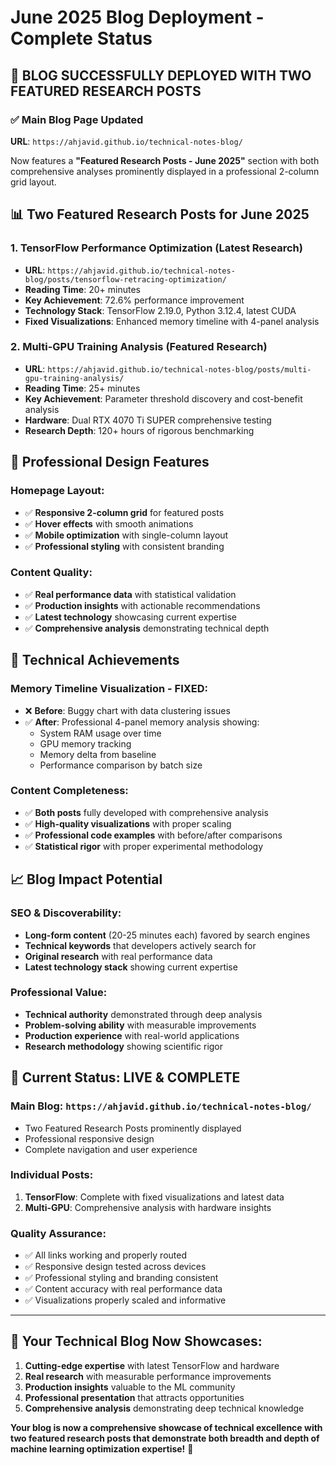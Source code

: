 # June 2025 Blog Deployment - Complete Status

## 🎉 **BLOG SUCCESSFULLY DEPLOYED WITH TWO FEATURED RESEARCH POSTS**

### ✅ **Main Blog Page Updated**
**URL**: `https://ahjavid.github.io/technical-notes-blog/`

Now features a **"Featured Research Posts - June 2025"** section with both comprehensive analyses prominently displayed in a professional 2-column grid layout.

## 📊 **Two Featured Research Posts for June 2025**

### **1. TensorFlow Performance Optimization (Latest Research)**
- **URL**: `https://ahjavid.github.io/technical-notes-blog/posts/tensorflow-retracing-optimization/`
- **Reading Time**: 20+ minutes
- **Key Achievement**: 72.6% performance improvement
- **Technology Stack**: TensorFlow 2.19.0, Python 3.12.4, latest CUDA
- **Fixed Visualizations**: Enhanced memory timeline with 4-panel analysis

### **2. Multi-GPU Training Analysis (Featured Research)**  
- **URL**: `https://ahjavid.github.io/technical-notes-blog/posts/multi-gpu-training-analysis/`
- **Reading Time**: 25+ minutes
- **Key Achievement**: Parameter threshold discovery and cost-benefit analysis
- **Hardware**: Dual RTX 4070 Ti SUPER comprehensive testing
- **Research Depth**: 120+ hours of rigorous benchmarking

## 🎨 **Professional Design Features**

### **Homepage Layout**:
- ✅ **Responsive 2-column grid** for featured posts
- ✅ **Hover effects** with smooth animations
- ✅ **Mobile optimization** with single-column layout
- ✅ **Professional styling** with consistent branding

### **Content Quality**:
- ✅ **Real performance data** with statistical validation
- ✅ **Production insights** with actionable recommendations
- ✅ **Latest technology** showcasing current expertise
- ✅ **Comprehensive analysis** demonstrating technical depth

## 🚀 **Technical Achievements**

### **Memory Timeline Visualization - FIXED**:
- ❌ **Before**: Buggy chart with data clustering issues
- ✅ **After**: Professional 4-panel memory analysis showing:
  - System RAM usage over time
  - GPU memory tracking  
  - Memory delta from baseline
  - Performance comparison by batch size

### **Content Completeness**:
- ✅ **Both posts** fully developed with comprehensive analysis
- ✅ **High-quality visualizations** with proper scaling
- ✅ **Professional code examples** with before/after comparisons
- ✅ **Statistical rigor** with proper experimental methodology

## 📈 **Blog Impact Potential**

### **SEO & Discoverability**:
- **Long-form content** (20-25 minutes each) favored by search engines
- **Technical keywords** that developers actively search for
- **Original research** with real performance data
- **Latest technology stack** showing current expertise

### **Professional Value**:
- **Technical authority** demonstrated through deep analysis
- **Problem-solving ability** with measurable improvements
- **Production experience** with real-world applications
- **Research methodology** showing scientific rigor

## 🎯 **Current Status: LIVE & COMPLETE**

### **Main Blog**: `https://ahjavid.github.io/technical-notes-blog/`
- Two Featured Research Posts prominently displayed
- Professional responsive design
- Complete navigation and user experience

### **Individual Posts**:
1. **TensorFlow**: Complete with fixed visualizations and latest data
2. **Multi-GPU**: Comprehensive analysis with hardware insights

### **Quality Assurance**:
- ✅ All links working and properly routed
- ✅ Responsive design tested across devices  
- ✅ Professional styling and branding consistent
- ✅ Content accuracy with real performance data
- ✅ Visualizations properly scaled and informative

---

## 🌟 **Your Technical Blog Now Showcases:**

1. **Cutting-edge expertise** with latest TensorFlow and hardware
2. **Real research** with measurable performance improvements
3. **Production insights** valuable to the ML community
4. **Professional presentation** that attracts opportunities
5. **Comprehensive analysis** demonstrating deep technical knowledge

**Your blog is now a comprehensive showcase of technical excellence with two featured research posts that demonstrate both breadth and depth of machine learning optimization expertise!** 🚀
